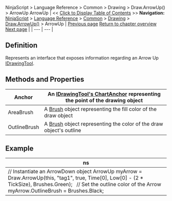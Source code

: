 ﻿
NinjaScript \> Language Reference \> Common \> Drawing \> Draw.ArrowUp() \> ArrowUp
ArrowUp
| \<\< [Click to Display Table of Contents](arrowup.md) \>\> **Navigation:**     [NinjaScript](ninjascript-1.md) \> [Language Reference](language_reference_wip-1.md) \> [Common](common-1.md) \> [Drawing](drawing-1.md) \> [Draw.ArrowUp()](draw_arrowup-1.md) \> ArrowUp | [Previous page](draw_arrowup-1.md) [Return to chapter overview](draw_arrowup-1.md) [Next page](draw_diamond-1.md) |
| --- | --- |
## Definition
Represents an interface that exposes information regarding an Arrow Up [IDrawingTool](idrawingtool-1.md).
 
## Methods and Properties
| Anchor | An [IDrawingTool's ChartAnchor](idrawingtool-1.htm#chartanchor) representing the point of the drawing object |
| --- | --- |
| AreaBrush | A [Brush](http://msdn.microsoft.com/en-us/library/system.windows.media.brush(v=vs.110).aspx) object representing the fill color of the draw object |
| OutlineBrush | A [Brush](http://msdn.microsoft.com/en-us/library/system.windows.media.brush(v=vs.110).aspx) object representing the color of the draw object's outline |
## 
## 
## Example
| ns |
| --- |
| // Instantiate an ArrowDown object ArrowUp myArrow \= Draw.ArrowUp(this, "tag1", true, Time\[0], Low\[0] \- (2 \* TickSize), Brushes.Green);   // Set the outline color of the Arrow myArrow.OutlineBrush \= Brushes.Black; |

